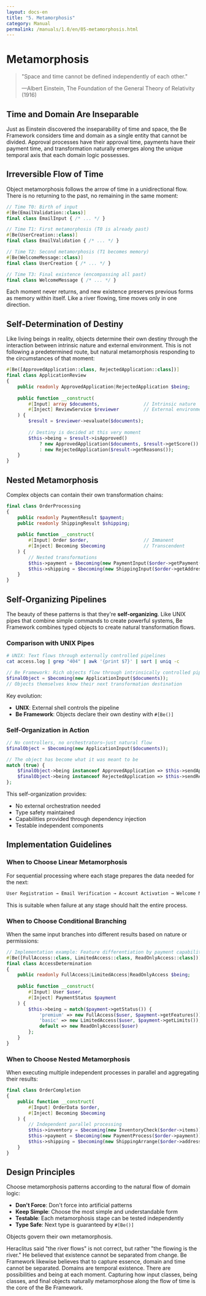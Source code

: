 ```yaml
---
layout: docs-en
title: "5. Metamorphosis"
category: Manual
permalink: /manuals/1.0/en/05-metamorphosis.html
---
```


# Metamorphosis

> "Space and time cannot be defined independently of each other."
> 
> —Albert Einstein, The Foundation of the General Theory of Relativity (1916)

## Time and Domain Are Inseparable

Just as Einstein discovered the inseparability of time and space, the Be Framework considers time and domain as a single entity that cannot be divided. Approval processes have their approval time, payments have their payment time, and transformation naturally emerges along the unique temporal axis that each domain logic possesses.

## Irreversible Flow of Time

Object metamorphosis follows the arrow of time in a unidirectional flow. There is no returning to the past, no remaining in the same moment:

```php
// Time T0: Birth of input
#[Be(EmailValidation::class)]
final class EmailInput { /* ... */ }

// Time T1: First metamorphosis (T0 is already past)
#[Be(UserCreation::class)]
final class EmailValidation { /* ... */ }

// Time T2: Second metamorphosis (T1 becomes memory)
#[Be(WelcomeMessage::class)]
final class UserCreation { /* ... */ }

// Time T3: Final existence (encompassing all past)
final class WelcomeMessage { /* ... */ }
```

Each moment never returns, and new existence preserves previous forms as memory within itself. Like a river flowing, time moves only in one direction.

## Self-Determination of Destiny

Like living beings in reality, objects determine their own destiny through the interaction between intrinsic nature and external environment. This is not following a predetermined route, but natural metamorphosis responding to the circumstances of that moment:

```php
#[Be([ApprovedApplication::class, RejectedApplication::class])]
final class ApplicationReview
{
    public readonly ApprovedApplication|RejectedApplication $being;
    
    public function __construct(
        #[Input] array $documents,                // Intrinsic nature
        #[Inject] ReviewService $reviewer         // External environment
    ) {
        $result = $reviewer->evaluate($documents);
        
        // Destiny is decided at this very moment
        $this->being = $result->isApproved()
            ? new ApprovedApplication($documents, $result->getScore())
            : new RejectedApplication($result->getReasons());
    }
}
```



## Nested Metamorphosis

Complex objects can contain their own transformation chains:

```php
final class OrderProcessing
{
    public readonly PaymentResult $payment;
    public readonly ShippingResult $shipping;
    
    public function __construct(
        #[Input] Order $order,                    // Immanent
        #[Inject] Becoming $becoming              // Transcendent
    ) {
        // Nested transformations
        $this->payment = $becoming(new PaymentInput($order->getPayment()));
        $this->shipping = $becoming(new ShippingInput($order->getAddress()));
    }
}
```

## Self-Organizing Pipelines

The beauty of these patterns is that they're **self-organizing**. Like UNIX pipes that combine simple commands to create powerful systems, Be Framework combines typed objects to create natural transformation flows.

### Comparison with UNIX Pipes

```bash
# UNIX: Text flows through externally controlled pipelines
cat access.log | grep "404" | awk '{print $7}' | sort | uniq -c
```

```php
// Be Framework: Rich objects flow through intrinsically controlled pipelines
$finalObject = $becoming(new ApplicationInput($documents));
// Objects themselves know their next transformation destination
```

Key evolution:
- **UNIX**: External shell controls the pipeline
- **Be Framework**: Objects declare their own destiny with `#[Be()]`

### Self-Organization in Action

```php
// No controllers, no orchestrators—just natural flow
$finalObject = $becoming(new ApplicationInput($documents));

// The object has become what it was meant to be
match (true) {
    $finalObject->being instanceof ApprovedApplication => $this->sendApprovalEmail($finalObject->being),
    $finalObject->being instanceof RejectedApplication => $this->sendRejectionEmail($finalObject->being),
};
```

This self-organization provides:
- No external orchestration needed
- Type safety maintained
- Capabilities provided through dependency injection
- Testable independent components

## Implementation Guidelines

### When to Choose Linear Metamorphosis

For sequential processing where each stage prepares the data needed for the next:

```php
User Registration → Email Verification → Account Activation → Welcome Notification
```

This is suitable when failure at any stage should halt the entire process.

### When to Choose Conditional Branching

When the same input branches into different results based on nature or permissions:

```php
// Implementation example: Feature differentiation by payment capability
#[Be([FullAccess::class, LimitedAccess::class, ReadOnlyAccess::class])]
final class AccessDetermination
{
    public readonly FullAccess|LimitedAccess|ReadOnlyAccess $being;
    
    public function __construct(
        #[Input] User $user,
        #[Inject] PaymentStatus $payment
    ) {
        $this->being = match($payment->getStatus()) {
            'premium' => new FullAccess($user, $payment->getFeatures()),
            'basic' => new LimitedAccess($user, $payment->getLimits()),
            default => new ReadOnlyAccess($user)
        };
    }
}
```

### When to Choose Nested Metamorphosis

When executing multiple independent processes in parallel and aggregating their results:

```php
final class OrderCompletion
{
    public function __construct(
        #[Input] OrderData $order,
        #[Inject] Becoming $becoming
    ) {
        // Independent parallel processing
        $this->inventory = $becoming(new InventoryCheck($order->items));
        $this->payment = $becoming(new PaymentProcess($order->payment));
        $this->shipping = $becoming(new ShippingArrange($order->address));
    }
}
```

## Design Principles

Choose metamorphosis patterns according to the natural flow of domain logic:

- **Don't Force**: Don't force into artificial patterns
- **Keep Simple**: Choose the most simple and understandable form
- **Testable**: Each metamorphosis stage can be tested independently
- **Type Safe**: Next type is guaranteed by `#[Be()]`

Objects govern their own metamorphosis.

Heraclitus said "the river flows" is not correct, but rather "the flowing is the river." He believed that existence cannot be separated from change. Be Framework likewise believes that to capture essence, domain and time cannot be separated.
Domains are temporal existence. There are possibilities and being at each moment. Capturing how input classes, being classes, and final objects naturally metamorphose along the flow of time is the core of the Be Framework.
